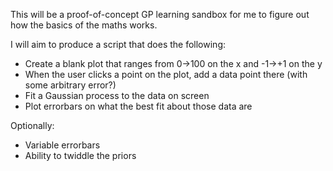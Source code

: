 This will be a proof-of-concept GP learning sandbox for me to figure out how the basics of the maths works.

I will aim to produce a script that does the following:
- Create a blank plot that ranges from 0->100 on the x and -1->+1 on the y
- When the user clicks a point on the plot, add a data point there (with some arbitrary error?)
- Fit a Gaussian process to the data on screen
- Plot errorbars on what the best fit about those data are

Optionally:
- Variable errorbars
- Ability to twiddle the priors
